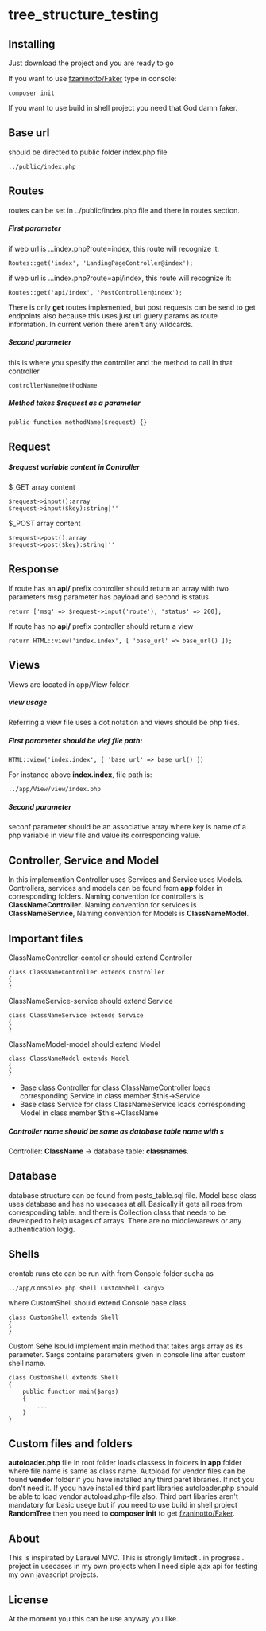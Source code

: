# tree_structure_testing

## Installing
Just download the project and you are ready to go 

If you want to use [fzaninotto/Faker](https://github.com/fzaninotto/Faker) type in console:
```
composer init
```
If you want to use build in shell project you need that God damn faker.


## Base url
should be directed to public folder index.php file
```
../public/index.php
``` 

## Routes
routes can be set in ../public/index.php file and there in routes section.


##### First parameter
if web url is ...index.php?route=index, this route will recognize it:
```
Routes::get('index', 'LandingPageController@index');
```
if web url is ...index.php?route=api/index, this route will recognize it:
```
Routes::get('api/index', 'PostController@index');
```

There is only **get** routes implemented, but post requests can be send to get endpoints also because this uses just url guery params as route information. In current verion there aren't any wildcards.

##### Second parameter 
this is where you spesify the controller and the method to call in that controller
```
controllerName@methodName
```

##### Method takes $request as a parameter
```
public function methodName($request) {}
```
## Request 
##### $request variable content in Controller
$_GET array content
```
$request->input():array
$request->input($key):string|''
```
$_POST array content
```
$request->post():array
$request->post($key):string|''
```
## Response
If route has an **api/** prefix controller should return an array with two parameters msg parameter has payload and second is status
```
return ['msg' => $request->input('route'), 'status' => 200];
```
If route has no **api/** prefix controller should return a view
```
return HTML::view('index.index', [ 'base_url' => base_url() ]);
```
## Views
Views are located in app/View folder. 
##### view usage
Referring a view file uses a dot notation and views should be php files. 

##### First parameter should be vief file path:
```
HTML::view('index.index', [ 'base_url' => base_url() ])
```
For instance above **index.index**, file path is:
```
../app/View/view/index.php
```
##### Second parameter
seconf parameter should be an associative array where key is name of a php variable in view file and value its corresponding value.

## Controller, Service and Model
In this implemention Controller uses Services and Service uses Models. Controllers, services and models can be found from **app** folder in corresponding folders.
Naming convention for controllers is **ClassNameController**. Naming convention for services is **ClassNameService**, Naming convention for Models is **ClassNameModel**.

## Important files
ClassNameController-contoller should extend Controller
```
class ClassNameController extends Controller 
{
}
```

ClassNameService-service should extend Service
```
class ClassNameService extends Service 
{
}
```

ClassNameModel-model should extend Model
```
class ClassNameModel extends Model 
{
}
```

- Base class Controller for class ClassNameController loads corresponding Service in class member $this->Service
- Base class Service for class ClassNameService loads corresponding Model in class member $this->ClassName

##### Controller name should be same as database table name with *s* 
Controller: **ClassName** -> database table: **classnames**. 

## Database
database structure can be found from posts_table.sql file. Model base class uses database and has no usecases at all. Basically it gets all roes from  corresponding table. and there is Collection class that needs to be developed to help usages of arrays. There are no middlewarews or any authentication logig.

## Shells
crontab runs etc can be run with from Console folder sucha as
```
../app/Console> php shell CustomShell <argv>
```
where CustomShell should extend Console base class
```
class CustomShell extends Shell
{
}
```
Custom Sehe lsould implement main method that takes args array as its parameter. $args contains parameters given in console line after custom shell name.
```
class CustomShell extends Shell
{
    public function main($args)
    {
        ...
    }
}
```
## Custom files and folders
**autoloader.php** file in root folder loads classess in folders in **app** folder where file name is same as class name. Autoload for vendor files can be found **vendor** folder if you have installed any third paret libraries. If not you don't need it. If yoou have installed third part libraries autoloader.php should be able to load vendor autoload.php-file also. Third part libaries aren't mandatory for basic usege but if you need to use build in shell project **RandomTree** then you need to **composer init** to get [fzaninotto/Faker](https://github.com/fzaninotto/Faker).

## About
This is inspirated by Laravel MVC. This is strongly limitedt ..in progress.. project in usecases in my own projects when I need siple ajax api for testing my own javascript projects.

## License
At the moment you this can be use anyway you like.
